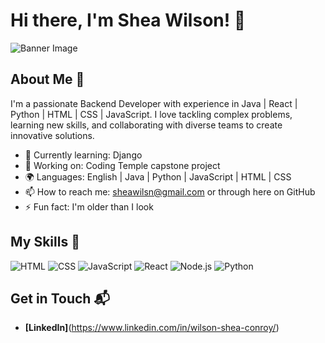 # Hi there, I'm Shea Wilson! 👋

![Banner Image](https://bairesdev.mo.cloudinary.net/blog/2023/06/Is-Python-good-for-software-development.jpg?tx=w_1024,q_auto)

## About Me 🚀

I'm a passionate Backend Developer with experience in Java | React | Python | HTML | CSS | JavaScript. I love tackling complex problems, learning new skills, and collaborating with diverse teams to create innovative solutions.

- 🌱 Currently learning: Django
- 🔭 Working on: Coding Temple capstone project
- 🌍 Languages: English | Java | Python | JavaScript | HTML | CSS
- 📫 How to reach me: sheawilsn@gmail.com or through here on GitHub
- ⚡ Fun fact: I'm older than I look

## My Skills 🧠

![HTML](https://img.shields.io/badge/-HTML-E34F26?style=flat-square&logo=html5&logoColor=white)
![CSS](https://img.shields.io/badge/-CSS-1572B6?style=flat-square&logo=css3&logoColor=white)
![JavaScript](https://img.shields.io/badge/-JavaScript-F7DF1E?style=flat-square&logo=javascript&logoColor=black)
![React](https://img.shields.io/badge/-React-61DAFB?style=flat-square&logo=react&logoColor=black)
![Node.js](https://img.shields.io/badge/-Node.js-339933?style=flat-square&logo=node.js&logoColor=white)
![Python](https://img.shields.io/badge/Python-FFD43B?style=flat-square&logo=python&logoColor=blue)

<!-- Replace the above skill badges with your own skills and expertise. To create more badges, use [checkout this repo](https://github.com/alexandresanlim/Badges4-README.md-Profile).*-->

<!--## Featured Projects 💻

### [Project 1 Title](project_1_link)

![Project 1 Screenshot](project_1_screenshot_url)

**[Project 1 Title]** is a **[brief project description]** built with **[technologies used]**. This project demonstrates my ability to **[skills demonstrated by the project]**. You can check out the repository [here](project_1_repository_link).

### [React Car Inventory](https://github.com/SheaW84/react-car-inventory)

![Project 2 Screenshot](https://lighthearted-dragon-c82323.netlify.app/)

**[React Car Inventory]** is a **[Front end portion of a fullstack application made to keep track of a users car collection]** built with **[React + Vite + Typescript + TailwindCSS + MaterialUI]**. This project showcases my skills in **[skills demonstrated by the project]**. You can check out the repository [here](project_2_repository_link).-->

## Get in Touch 📬

- **[LinkedIn]**(https://www.linkedin.com/in/wilson-shea-conroy/)





<!---
SheaW84/SheaW84 is a ✨ special ✨ repository because its `README.md` (this file) appears on your GitHub profile.
You can click the Preview link to take a look at your changes.
--->
